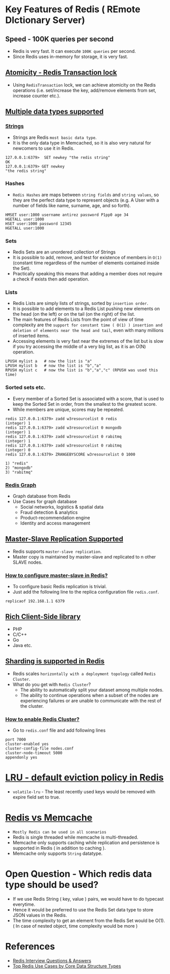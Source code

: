
# Key Features of Redis ( REmote DIctionary Server)

## Speed - 100K queries per second
- Redis is very fast. It can execute `100K queries` per second.
- Since Redis uses in-memory for storage, it is very fast.

## [Atomicity - Redis Transaction lock](https://redis.io/docs/reference/patterns/distributed-locks/)
- Using `RedisTransaction` lock, we can achieve atomicity on the Redis operations (i.e. set/increase the key, add/remove elements from set, increase counter etc.).

## [Multiple data types supported](https://redis.io/docs/manual/data-types/)

### [Strings](https://www.w3resource.com/redis/redis-data-types.php)

- Strings are Redis `most basic data type`.
- It is the only data type in Memcached, so it is also very natural for newcomers to use it in Redis.

```
127.0.0.1:6379>  SET newkey "the redis string"
OK
127.0.0.1:6379> GET newkey
"the redis string"
```

### Hashes
- `Redis Hashes` are maps between `string fields` and `string values`, so they are the perfect data type to represent objects (e.g. A User with a number of fields like name, surname, age, and so forth).

```
HMSET user:1000 username antirez password P1pp0 age 34
HGETALL user:1000
HSET user:1000 password 12345
HGETALL user:1000
```

### Sets
- Redis Sets are an unordered collection of Strings
- It is possible to add, remove, and test for existence of members in `O(1)` (constant time regardless of the number of elements contained inside the Set).
- Practically speaking this means that adding a member does not require a check if exists then add operation.

### Lists
- Redis Lists are simply lists of strings, sorted by `insertion order`.
- It is possible to add elements to a Redis List pushing new elements on the head (on the left) or on the tail (on the right) of the list.
- The main features of Redis Lists from the point of view of time complexity are the `support for constant time ( O(1) ) insertion and deletion of elements near the head and tail`, even with many millions of inserted items.
- Accessing elements is very fast near the extremes of the list but is slow if you try accessing the middle of a very big list, as it is an O(N) operation.

```
LPUSH mylist a   # now the list is "a"
LPUSH mylist b   # now the list is "b","a"
RPUSH mylist c   # now the list is "b","a","c" (RPUSH was used this time)
```

### Sorted sets etc.
- Every member of a Sorted Set is associated with a score, that is used to keep the Sorted Set in order, from the smallest to the greatest score. 
- While members are unique, scores may be repeated.

```
redis 127.0.0.1:6379> zadd w3resourcelist 0 redis
(integer) 1
redis 127.0.0.1:6379> zadd w3resourcelist 0 mongodb
(integer) 1
redis 127.0.0.1:6379> zadd w3resourcelist 0 rabitmq
(integer) 1
redis 127.0.0.1:6379> zadd w3resourcelist 0 rabitmq
(integer) 0
redis 127.0.0.1:6379> ZRANGEBYSCORE w3resourcelist 0 1000

1) "redis"
2) "mongodb"
3) "rabitmq"
```

### [Redis Graph](https://redis.com/nosql/graph-databases/)
- Graph database from Redis
- Use Cases for graph database
  - Social networks, logistics & spatial data
  - Fraud detection & analytics
  - Product-recommendation engine
  - Identity and access management

## [Master-Slave Replication Supported](https://redis.io/docs/manual/replication/)
- Redis supports `master-slave replication`.
- Master copy is maintained by master-slave and replicated to n other SLAVE nodes.

### [How to configure master-slave in Redis?](https://redis.io/docs/manual/replication/)

- To configure basic Redis replication is trivial.
- Just add the following line to the replica configuration file `redis.conf`.

```
replicaof 192.168.1.1 6379
```

## [Rich Client-Side library](https://redis.io/docs/libraries/)
- PHP
- C/C++
- Go
- Java etc.

## [Sharding is supported in Redis](https://redis.io/docs/manual/scaling/)
- Redis scales `horizontally with a deployment topology` called `Redis Cluster`.
- What do you get with `Redis Cluster`?
  - The ability to automatically split your dataset among multiple nodes.
  - The ability to continue operations when a subset of the nodes are experiencing failures or are unable to communicate with the rest of the cluster.

### [How to enable Redis Cluster?](https://redis.io/docs/manual/scaling/)

- Go to `redis.conf` file and add following lines

```
port 7000
cluster-enabled yes
cluster-config-file nodes.conf
cluster-node-timeout 5000
appendonly yes
```

# [LRU - default eviction policy in Redis](https://docs.redis.com/latest/rs/databases/configure/eviction-policy/)
- `volatile-lru` - The least recently used keys would be removed with expire field set to true.

# [Redis vs Memcache](https://www.devdude.com/memcached-vs-redis/)
- `Mostly Redis can be used in all scenarios`
- Redis is single threaded while memcache is multi-threaded.
- Memcache only supports caching while replication and persistence is supported in Redis ( in addition to caching ).
- Memcache only supports `String` datatype.

# Open Question - Which redis data type should be used?
- If we use Redis String ( key, value ) pairs, we would have to do typecast everytime.
- Hence it would be preferred to use the Redis Set data type to store JSON values in the Redis.
- The time complexity to get an element from the Redis Set would be O(1). ( In case of nested object, time complexity would be more )


# References
- [Redis Interview Questions & Answers](https://www.javatpoint.com/redis-interview-questions-and-answers)
- [Top Redis Use Cases by Core Data Structure Types](https://scalegrid.io/blog/top-redis-use-cases-by-core-data-structure-types/)